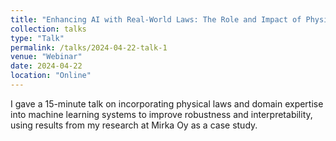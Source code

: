 ```yaml
---
title: "Enhancing AI with Real-World Laws: The Role and Impact of Physics-Informed Machine Learning"
collection: talks
type: "Talk"
permalink: /talks/2024-04-22-talk-1
venue: "Webinar"
date: 2024-04-22
location: "Online"
---
```


I gave a 15-minute talk on incorporating physical laws and domain expertise into machine learning systems to improve robustness and interpretability, using results from my research at Mirka Oy as a case study.
